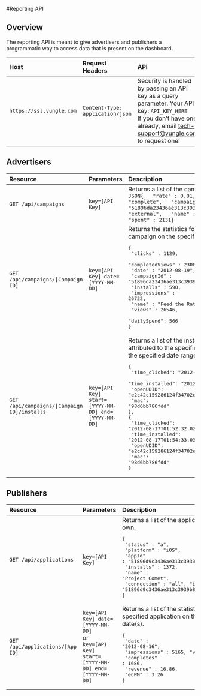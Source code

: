 #Reporting API
## Overview

The reporting API is meant to give advertisers and publishers a programmatic way to access data that is present on the dashboard.

|Host           |Request Headers        |API            |
| :-----------  | :-------------------  |:-----------   |
|`https://ssl.vungle.com`         |`Content-Type: application/json`         |Security is handled by passing an API key as a query parameter. Your API key: `API_KEY_HERE` <br> If you don't have one already, email <a href="mailto:tech-support@vungle.com?Subject=API%20Key%20Request" target="_top">tech-support@vungle.com</a> to request one!|

## Advertisers

|Resource       |Parameters             |Description    |
| :-----------  | :-------------------  |:-----------   |
|`GET /api/campaigns`         |`key=[API Key]`         | Returns a list of the campaigns you own. <br>```JSON{   "rate" : 0.01,   "rateType" : "complete",   "campaignId" : "51896da23436ae313c3939b9",   "type" : "external",   "name" : "Feed the Rat",   "spent" : 2131} ```|
|`GET /api/campaigns/[Campaign ID]`         |`key=[API Key] date=[YYYY-MM-DD]`         | Returns the statistics for the specified campaign on the specified date. <br><pre>{<br>   "clicks" : 1129,<br>   "completedViews" : 23080,<br>   "date" : "2012-08-19",<br>   "campaignId" : "51896da23436ae313c3939b9",<br>   "installs" : 590,<br>   "impressions" : 26722,<br>   "name" : "Feed the Rat",<br>   "views" : 26546,<br>   "dailySpend": 566<br>} </pre>|
|`GET /api/campaigns/[Campaign ID]/installs`         |`key=[API Key] start=[YYYY-MM-DD] end=[YYYY-MM-DD]`         | Returns a list of the installs that have been attributed to the specified campaign during the specified date range. <br> <pre>{<br>    "time_clicked": "2012-08-17T01:52:32.024Z",<br>   "time_installed": "2012-08-17T01:54:33.034Z",<br>   "openUDID": "e2c42c159286124f34702e770cc702240c2707e8",<br>   "mac": "98d6bb786fdd"<br>},<br>{<br>   "time_clicked": "2012-08-17T01:52:32.024Z",<br>   "time_installed": "2012-08-17T01:54:33.034Z",<br>   "openUDID": "e2c42c159286124f34702e770cc702240c2707e8",<br>   "mac": "98d6bb786fdd"<br>} </pre>|

## Publishers

|Resource       |Parameters             |Description    |
| :-----------  | :-------------------  |:-----------   |
|`GET /api/applications`         |`key=[API Key]`         | Returns a list of the applications you own. <br><pre>{<br>   "status" : "a",<br>   "platform" : "iOS",<br>   "appId" : "51896d9c3436ae313c3939b8",<br>   "installs" : 1372,<br>   "name" : "Project Comet",<br>   "connection" : "all", "id": "51896d9c3436ae313c3939b8"<br>} </pre>|
|`GET /api/applications/[App ID]`         |`key=[API Key] date=[YYYY-MM-DD]` <br> or <br> `key=[API Key] start=[YYYY-MM-DD] end=[YYYY-MM-DD]` | Returns a list of the statistics for the specified application on the specified date(s). <br><pre>{<br>  "date" : "2012-08-16",<br>  "impressions" : 5165, "views" : 5156,<br>  "completes" : 1686,<br>  "revenue" : 16.86,<br>  "eCPM" : 3.26<br>}</pre>|